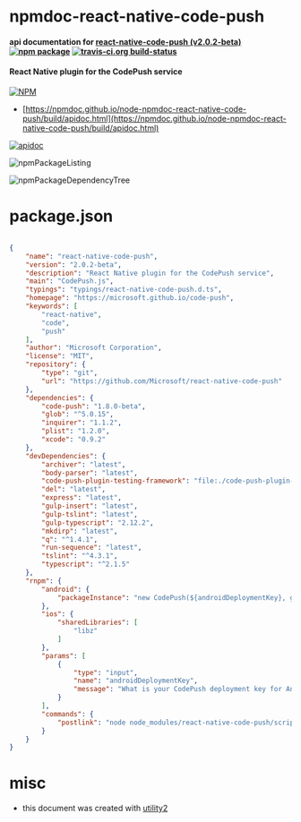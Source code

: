 # npmdoc-react-native-code-push

#### api documentation for  [react-native-code-push (v2.0.2-beta)](https://microsoft.github.io/code-push)  [![npm package](https://img.shields.io/npm/v/npmdoc-react-native-code-push.svg?style=flat-square)](https://www.npmjs.org/package/npmdoc-react-native-code-push) [![travis-ci.org build-status](https://api.travis-ci.org/npmdoc/node-npmdoc-react-native-code-push.svg)](https://travis-ci.org/npmdoc/node-npmdoc-react-native-code-push)

#### React Native plugin for the CodePush service

[![NPM](https://nodei.co/npm/react-native-code-push.png?downloads=true&downloadRank=true&stars=true)](https://www.npmjs.com/package/react-native-code-push)

- [https://npmdoc.github.io/node-npmdoc-react-native-code-push/build/apidoc.html](https://npmdoc.github.io/node-npmdoc-react-native-code-push/build/apidoc.html)

[![apidoc](https://npmdoc.github.io/node-npmdoc-react-native-code-push/build/screenCapture.buildCi.browser.%252Ftmp%252Fbuild%252Fapidoc.html.png)](https://npmdoc.github.io/node-npmdoc-react-native-code-push/build/apidoc.html)

![npmPackageListing](https://npmdoc.github.io/node-npmdoc-react-native-code-push/build/screenCapture.npmPackageListing.svg)

![npmPackageDependencyTree](https://npmdoc.github.io/node-npmdoc-react-native-code-push/build/screenCapture.npmPackageDependencyTree.svg)



# package.json

```json

{
    "name": "react-native-code-push",
    "version": "2.0.2-beta",
    "description": "React Native plugin for the CodePush service",
    "main": "CodePush.js",
    "typings": "typings/react-native-code-push.d.ts",
    "homepage": "https://microsoft.github.io/code-push",
    "keywords": [
        "react-native",
        "code",
        "push"
    ],
    "author": "Microsoft Corporation",
    "license": "MIT",
    "repository": {
        "type": "git",
        "url": "https://github.com/Microsoft/react-native-code-push"
    },
    "dependencies": {
        "code-push": "1.8.0-beta",
        "glob": "^5.0.15",
        "inquirer": "1.1.2",
        "plist": "1.2.0",
        "xcode": "0.9.2"
    },
    "devDependencies": {
        "archiver": "latest",
        "body-parser": "latest",
        "code-push-plugin-testing-framework": "file:./code-push-plugin-testing-framework",
        "del": "latest",
        "express": "latest",
        "gulp-insert": "latest",
        "gulp-tslint": "latest",
        "gulp-typescript": "2.12.2",
        "mkdirp": "latest",
        "q": "^1.4.1",
        "run-sequence": "latest",
        "tslint": "^4.3.1",
        "typescript": "^2.1.5"
    },
    "rnpm": {
        "android": {
            "packageInstance": "new CodePush(${androidDeploymentKey}, getApplicationContext(), BuildConfig.DEBUG)"
        },
        "ios": {
            "sharedLibraries": [
                "libz"
            ]
        },
        "params": [
            {
                "type": "input",
                "name": "androidDeploymentKey",
                "message": "What is your CodePush deployment key for Android (hit <ENTER> to ignore)"
            }
        ],
        "commands": {
            "postlink": "node node_modules/react-native-code-push/scripts/postlink/run"
        }
    }
}
```



# misc
- this document was created with [utility2](https://github.com/kaizhu256/node-utility2)
